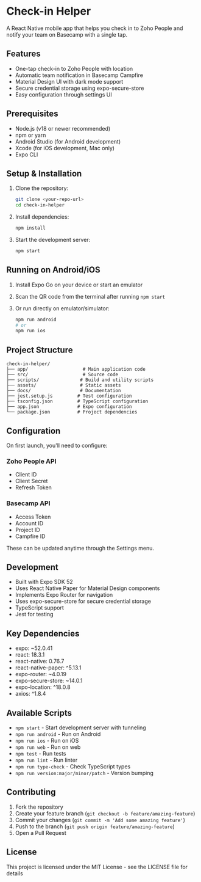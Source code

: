 # Check-in Helper

A React Native mobile app that helps you check in to Zoho People and notify your team on Basecamp with a single tap.

## Features

- One-tap check-in to Zoho People with location
- Automatic team notification in Basecamp Campfire
- Material Design UI with dark mode support
- Secure credential storage using expo-secure-store
- Easy configuration through settings UI

## Prerequisites

- Node.js (v18 or newer recommended)
- npm or yarn
- Android Studio (for Android development)
- Xcode (for iOS development, Mac only)
- Expo CLI

## Setup & Installation

1. Clone the repository:

   ```bash
   git clone <your-repo-url>
   cd check-in-helper
   ```

2. Install dependencies:

   ```bash
   npm install
   ```

3. Start the development server:

   ```bash
   npm start
   ```

## Running on Android/iOS

1. Install Expo Go on your device or start an emulator
2. Scan the QR code from the terminal after running `npm start`
3. Or run directly on emulator/simulator:

   ```bash
   npm run android
   # or
   npm run ios
   ```

## Project Structure

```text
check-in-helper/
├── app/                    # Main application code
├── src/                    # Source code
├── scripts/               # Build and utility scripts
├── assets/                # Static assets
├── docs/                  # Documentation
├── jest.setup.js         # Test configuration
├── tsconfig.json         # TypeScript configuration
├── app.json              # Expo configuration
└── package.json          # Project dependencies
```

## Configuration

On first launch, you'll need to configure:

### Zoho People API

- Client ID
- Client Secret
- Refresh Token

### Basecamp API

- Access Token
- Account ID
- Project ID
- Campfire ID

These can be updated anytime through the Settings menu.

## Development

- Built with Expo SDK 52
- Uses React Native Paper for Material Design components
- Implements Expo Router for navigation
- Uses expo-secure-store for secure credential storage
- TypeScript support
- Jest for testing

## Key Dependencies

- expo: ~52.0.41
- react: 18.3.1
- react-native: 0.76.7
- react-native-paper: ^5.13.1
- expo-router: ~4.0.19
- expo-secure-store: ~14.0.1
- expo-location: ^18.0.8
- axios: ^1.8.4

## Available Scripts

- `npm start` - Start development server with tunneling
- `npm run android` - Run on Android
- `npm run ios` - Run on iOS
- `npm run web` - Run on web
- `npm test` - Run tests
- `npm run lint` - Run linter
- `npm run type-check` - Check TypeScript types
- `npm run version:major/minor/patch` - Version bumping

## Contributing

1. Fork the repository
2. Create your feature branch (`git checkout -b feature/amazing-feature`)
3. Commit your changes (`git commit -m 'Add some amazing feature'`)
4. Push to the branch (`git push origin feature/amazing-feature`)
5. Open a Pull Request

## License

This project is licensed under the MIT License - see the LICENSE file for details
